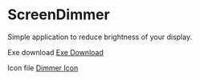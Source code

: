 # ScreenDimmer
Simple application to reduce brightness of your display.

Exe download <a href="https://github.com/RandomCatGit/ScreenDimmer/blob/master/brightness/exe/Dimmer.exe">Exe Download</a>

Icon file <a href="https://github.com/RandomCatGit/ScreenDimmer/blob/master/brightness/exe/dimmer.png">Dimmer Icon</a>
